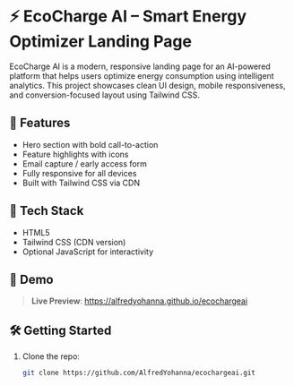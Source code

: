 # ⚡ EcoCharge AI – Smart Energy Optimizer Landing Page

EcoCharge AI is a modern, responsive landing page for an AI-powered platform that helps users optimize energy consumption using intelligent analytics. This project showcases clean UI design, mobile responsiveness, and conversion-focused layout using Tailwind CSS.

## 🚀 Features

- Hero section with bold call-to-action
- Feature highlights with icons
- Email capture / early access form
- Fully responsive for all devices
- Built with Tailwind CSS via CDN

## 📂 Tech Stack

- HTML5
- Tailwind CSS (CDN version)
- Optional JavaScript for interactivity

## 📸 Demo
> **Live Preview**: 
> https://alfredyohanna.github.io/ecochargeai

## 🛠️ Getting Started

1. Clone the repo:
   ```bash
   git clone https://github.com/AlfredYohanna/ecochargeai.git
